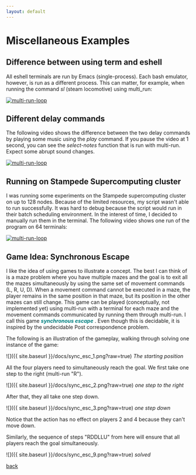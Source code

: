 ```yaml
---
layout: default
---
```


# Miscellaneous Examples #
## Difference between using term and eshell ##
All eshell terminals are run by Emacs (single-process). Each bash emulator, however, is run as a different process. This can matter, for example, when running the command _sl_ (steam locomotive) using multi_run:

[![multi-run-loop](https://img.youtube.com/vi/L1-uOG-n8n0/0.jpg)](https://www.youtube.com/watch?v=L1-uOG-n8n0)

## Different delay commands ##
The following video shows the difference between the two delay commands by playing some music using the _play_ command. If you pause the video at 1 second, you can see the _select-notes_ function that is run with multi-run. Expect some abrupt sound changes.

[![multi-run-loop](https://img.youtube.com/vi/dl4LFx5f63Q/0.jpg)](https://www.youtube.com/watch?v=dl4LFx5f63Q)

## Running on Stampede Supercomputing cluster ##
I was running some experiments on the Stampede supercomputing cluster on up to 128 nodes. Because of the limited resources, my script wasn't able to run successfully. It was hard to debug because the script would run in their batch scheduling environment. In the interest of time, I decided to manually run them in the terminal. The following video shows one run of the program on 64 terminals:

[![multi-run-loop](https://img.youtube.com/vi/dMCzSSc4Gz8/0.jpg)](https://www.youtube.com/watch?v=dMCzSSc4Gz8)

## Game Idea: Synchronous Escape ##
I like the idea of using games to illustrate a concept. The best I can think of is a maze problem where you have multiple mazes and the goal is to exit all the mazes simultaneously by using the same set of movement commands (L, R, U, D). When a movement command cannot be executed in a maze, the player remains in the same position in that maze, but its position in the other mazes can still change. This game can be played (conceptually, not implemented yet) using multi-run with a terminal for each maze and the movement commands communicated by running them through multi-run. I call this game <span style="color:teal"> _**synchronous escape**_ </span>. Even though this is decidable, it is inspired by the undecidable Post correspondence problem.

The following is an illustration of the gameplay, walking through solving one instance of the game:

![]({{ site.baseurl }}/docs/sync_esc_1.png?raw=true)
*The starting position*

All the four players need to simultaneously reach the goal. We first take one step to the right (multi-run "R").

![]({{ site.baseurl }}/docs/sync_esc_2.png?raw=true)
*one step to the right*

After that, they all take one step down.

![]({{ site.baseurl }}/docs/sync_esc_3.png?raw=true)
*one step down*

Notice that the action has no effect on players 2 and 4 because they can't move down.

Similarly, the sequence of steps "RDDLLU" from here will ensure that all players reach the goal simultaneously.

![]({{ site.baseurl }}/docs/sync_esc_9.png?raw=true)
*solved*

<a href="{{ site.baseurl }}/" target="_self">back</a>
